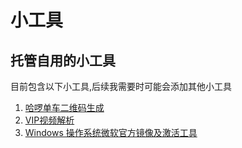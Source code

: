 # 小工具
## 托管自用的小工具

目前包含以下小工具,后续我需要时可能会添加其他小工具

1. [哈啰单车二维码生成](https://mg.medfav.tk/HelloQRcode)
2. [VIP视频解析](https://mg.medfav.tk/video)
3. [Windows 操作系统微软官方镜像及激活工具](https://mg.medfav.tk/Win)

